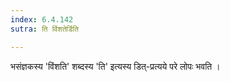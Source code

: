 ```yaml
---
index: 6.4.142
sutra: ति विंशतेर्डिति

---
```

भसंज्ञकस्य 'विंशति' शब्दस्य 'ति' इत्यस्य डित्-प्रत्यये परे लोपः भवति । 
